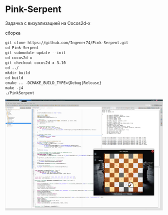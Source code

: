 # Pink-Serpent
Задачка с визуализацией на Cocos2d-x

сборка
```
git clone https://github.com/Ingener74/Pink-Serpent.git
cd Pink-Serpent
git submodule update --init
cd cocos2d-x
git checkout cocos2d-x-3.10
cd ../
mkdir build
cd build
cmake .. -DCMAKE_BUILD_TYPE={Debug|Release}
make -j4
./PinkSerpent
```

![Github Logo](/Resources/screenshot.png)
